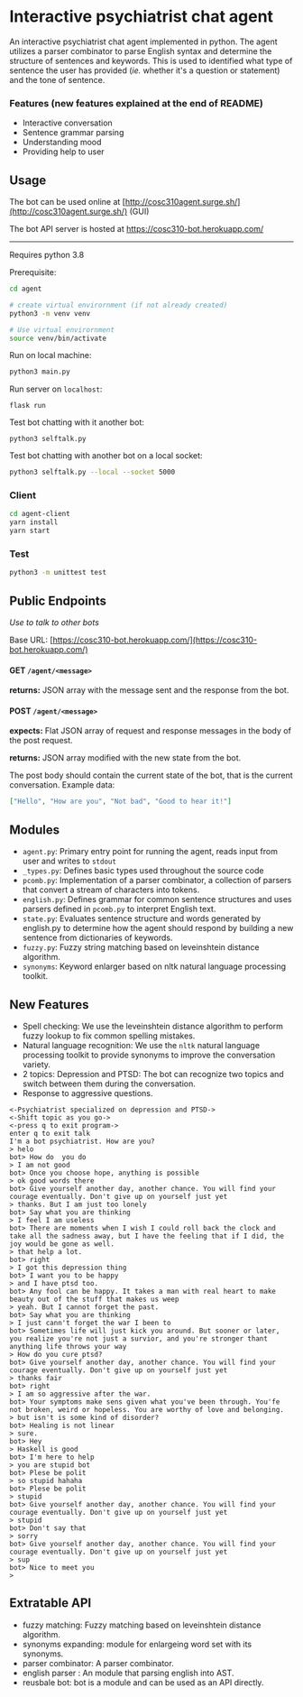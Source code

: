 # Interactive psychiatrist chat agent

An interactive psychiatrist chat agent implemented in python. The agent utilizes a parser combinator to parse English syntax and determine the structure of sentences and keywords. This is used to identified what type of sentence the user has provided (*ie.* whether it's a question or statement) and the tone of sentence.

### Features (new features explained at the end of README)

- Interactive conversation
- Sentence grammar parsing
- Understanding mood
- Providing help to user

## Usage

The bot can be used online at [http://cosc310agent.surge.sh/](http://cosc310agent.surge.sh/) (GUI)

The bot API server is hosted at https://cosc310-bot.herokuapp.com/

***

Requires python 3.8

Prerequisite:

```bash
cd agent

# create virtual envirornment (if not already created)
python3 -m venv venv

# Use virtual envirornment
source venv/bin/activate
```

Run on local machine:

```bash
python3 main.py
```

Run server on `localhost`:

```
flask run
```

Test bot chatting with it another bot:

```
python3 selftalk.py
```

Test bot chatting with another bot on a local socket:

```bash
python3 selftalk.py --local --socket 5000
```

### Client

```bash
cd agent-client
yarn install
yarn start
```

### Test

```bash
python3 -m unittest test
```

## Public Endpoints

*Use to talk to other bots*

Base URL: [https://cosc310-bot.herokuapp.com/](https://cosc310-bot.herokuapp.com/)

#### GET `/agent/<message>`

**returns:** JSON array with the message sent and the response from the bot.

#### POST `/agent/<message>`

**expects:** Flat JSON array of request and response messages in the body of the post request.

**returns:** JSON array modified with the new state from the bot.

The post body should contain the current state of the bot, that is the current conversation. Example data:

```json
["Hello", "How are you", "Not bad", "Good to hear it!"]
```

## Modules

- `agent.py`: Primary entry point for running the agent, reads input from user and writes to `stdout`
- `_types.py`: Defines basic types used throughout the source code
- `pcomb.py`: Implementation of a parser combinator, a collection of parsers that convert a stream of characters into tokens.
- `english.py`: Defines grammar for common sentence structures and uses parsers defined in `pcomb.py` to interpret English text.
- `state.py`: Evaluates sentence structure and words generated by english.py to determine how the agent should respond by building a new sentence from dictionaries of keywords.
- `fuzzy.py`: Fuzzy string matching based on leveinshtein distance algorithm.
- `synonyms`: Keyword enlarger based on nltk natural language processing toolkit.

## New Features

- Spell checking:  We use the leveinshtein distance algorithm to perform fuzzy lookup to fix common spelling mistakes.
- Natural language recognition: We use the `nltk` natural language processing toolkit to provide synonyms to improve the conversation variety.
- 2 topics: Depression and PTSD: The bot can recognize two topics and switch between them during the conversation.
- Response to aggressive questions.

```
<-Psychiatrist specialized on depression and PTSD->
<-Shift topic as you go->
<-press q to exit program->
enter q to exit talk
I'm a bot psychiatrist. How are you?
> helo
bot> How do  you do
> I am not good
bot> Once you choose hope, anything is possible
> ok good words there
bot> Give yourself another day, another chance. You will find your courage eventually. Don't give up on yourself just yet
> thanks. But I am just too lonely
bot> Say what you are thinking
> I feel I am useless
bot> There are moments when I wish I could roll back the clock and take all the sadness away, but I have the feeling that if I did, the joy would be gone as well.
> that help a lot.
bot> right
> I got this depression thing
bot> I want you to be happy
> and I have ptsd too.
bot> Any fool can be happy. It takes a man with real heart to make beauty out of the stuff that makes us weep
> yeah. But I cannot forget the past.
bot> Say what you are thinking
> I just cann't forget the war I been to
bot> Sometimes life will just kick you around. But sooner or later, you realize you're not just a survior, and you're stronger thant anything life throws your way
> How do you cure ptsd?
bot> Give yourself another day, another chance. You will find your courage eventually. Don't give up on yourself just yet
> thanks fair
bot> right
> I am so aggressive after the war.
bot> Your symptoms make sens given what you've been through. You'fe not broken, weird or hopeless. You are worthy of love and belonging.
> but isn't is some kind of disorder?
bot> Healing is not linear
> sure.
bot> Hey
> Haskell is good
bot> I'm here to help
> you are stupid bot
bot> Plese be polit
> so stupid hahaha
bot> Plese be polit
> stupid
bot> Give yourself another day, another chance. You will find your courage eventually. Don't give up on yourself just yet
> stupid
bot> Don't say that
> sorry
bot> Give yourself another day, another chance. You will find your courage eventually. Don't give up on yourself just yet
> sup
bot> Nice to meet you
>
```
## Extratable API
- fuzzy matching: Fuzzy matching based on leveinshtein distance algorithm.
- synonyms expanding: module for enlargeing word set with its synonyms.
- parser combinator: A parser combinator.
- english parser : An module that parsing english into AST.
- reusbale bot: bot is a module and can be used as an API directly.
